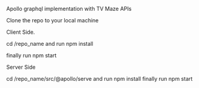Apollo graphql implementation with TV Maze APIs

Clone the repo to your local machine

Client Side.

cd /repo_name and run npm install

finally run npm start

Server Side

cd /repo_name/src/@apollo/serve and run npm install finally run npm start
